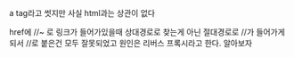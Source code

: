 a tag라고 썻지만 사실 html과는 상관이 없다

href에 //~ 로 링크가 들어가있을때 상대경로로 찾는게 아닌 절대경로로 //가 들어가게 되서
//로 붙은건 모두 잘못되었고 원인은 리버스 프록시라고 한다. 알아보자 